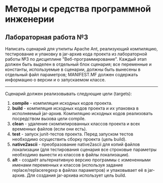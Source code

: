 # Методы и средства программной инженерии
## Лабораторная работа №3
Написать сценарий для утилиты Apache Ant, реализующий компиляцию, тестирование и упаковку в jar-архив кода проекта из лабораторной работы №3 по дисциплине "Веб-программирование".
Каждый этап должен быть выделен в отдельный блок сценария; все переменные и константы, используемые в сценарии, должны быть вынесены в отдельный файл параметров; MANIFEST.MF должен содержать информацию о версии и о запускаемом классе.
***
Cценарий должен реализовывать следующие цели (targets):
1.	**compile** - компиляция исходных кодов проекта.
2.	**build** - компиляция исходных кодов проекта и их упаковка в исполняемый jar-архив. Компиляцию исходных кодов реализовать посредством вызова цели compile.
3.	**clean** - удаление скомпилированных классов проекта и всех временных файлов (если они есть).
4.	**test** - запуск junit-тестов проекта. Перед запуском тестов необходимо осуществить сборку проекта (цель build).
5.	**native2ascii** - преобразование native2ascii для копий файлов локализации (для тестирования сценария все строковые параметры необходимо вынести из классов в файлы локализации).
6.	**alt** - создаёт альтернативную версию программы с измененными именами переменных и классов (используя задание replace/replaceregexp в файлах параметров) и упаковывает её в jar-архив. Для создания jar-архива использует цель build.
